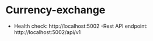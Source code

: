 # Currency-exchange


- Health check: http://localhost:5002
-Rest API endpoint: http://localhost:5002/api/v1
